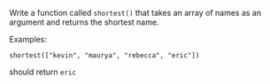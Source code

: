 Write a function called `shortest()` that takes an array of names as an argument and returns the shortest name.
	
Examples: 	

`shortest(["kevin", "maurya", "rebecca", "eric"])`

should return `eric`
